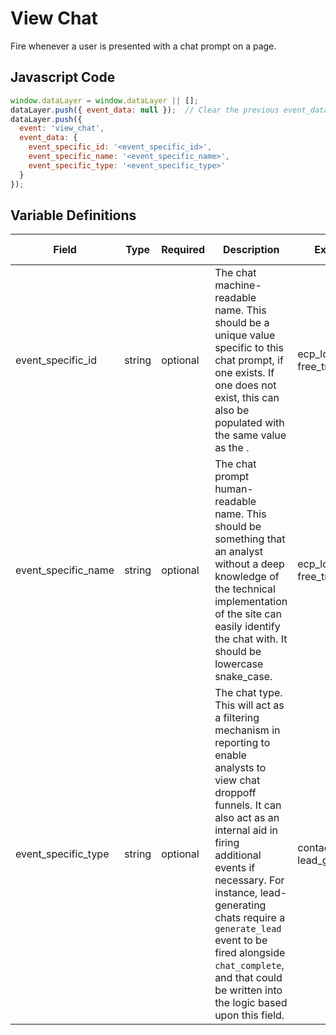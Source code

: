 # View Chat

Fire whenever a user is presented with a chat prompt on a page.

## Javascript Code

```js
window.dataLayer = window.dataLayer || [];
dataLayer.push({ event_data: null });  // Clear the previous event_data object.
dataLayer.push({
  event: 'view_chat',
  event_data: {
    event_specific_id: '<event_specific_id>',
    event_specific_name: '<event_specific_name>',
    event_specific_type: '<event_specific_type>'
  }
});
```

## Variable Definitions

|Field|Type|Required|Description|Example|Pattern|Min Length|Max Length|Minimum|Maximum|Multiple Of|
| --- | --- | --- | --- | --- | --- | --- | --- | --- | --- | --- |
|event_specific_id|string|optional|The chat machine-readable name. This should be a unique value specific to this chat prompt, if one exists. If one does not exist, this can also be populated with the same value as the <name>.|ecp_locator, free_trial|
|event_specific_name|string|optional|The chat prompt human-readable name. This should be something that an analyst without a deep knowledge of the technical implementation of the site can easily identify the chat with. It should be lowercase snake_case.|ecp_locator, free_trial|
|event_specific_type|string|optional|The chat type. This will act as a filtering mechanism in reporting to enable analysts to view chat droppoff funnels. It can also act as an internal aid in firing additional events if necessary. For instance, lead-generating chats require a `generate_lead` event to be fired alongside `chat_complete`, and that could be written into the logic based upon this field.|contact, lead_generation|